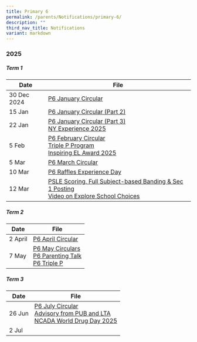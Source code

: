 ```yaml
---
title: Primary 6
permalink: /parents/Notifications/primary-6/
description: ""
third_nav_title: Notifications
variant: markdown
---
```

### **2025**

##### Term 1

| Date| File | 
| -------- | -------- |
|30 Dec 2024|[P6 January Circular](/files/Notification%202025/Pri%206/RGPS_N25_P6_001.pdf)|
|15 Jan|[P6 January Circular (Part 2)](/files/Notification%202025/Pri%206/RGPS_N25_P6_006.pdf)|
|22 Jan|[P6 January Circular (Part 3)](/files/Notification%202025/Pri%206/RGPS_N25_P6_007_V2.pdf)<br>[NY Experience 2025](/files/Notification%202025/Pri%206/Annex_A_NY_Experience_2025_programme.pdf)|
|5 Feb|[P6 February Circular](/files/Notification%202025/Pri%206/P6.pdf)<br>[Triple P Program](/files/Notification%202025/Pri%201/Triple_P_PG_Notification_Indicate_Interest_2025_Flyer.pdf)<br>[Inspiring EL Award 2025](/files/Notification%202025/Pri%201/Inspiring_EL_Award_2025.pdf)|
|5 Mar|[P6 March Circular](/files/Notification%202025/Pri%206/RGPS_N25_P6_012.pdf)|
|10 Mar|[P6 Raffles Experience Day](/files/Notification%202025/Pri%206/P6_Raffles_Experience_Day_PG_2025_final___Consent_required_.pdf)|
|12 Mar|[PSLE Scoring, Full Subject-based Banding &amp; Sec 1 Posting](https://www.rafflesgirlspri.moe.edu.sg/files/Briefing%20Slides%202025/Pri%206/2025_Briefing_for_P6_Parents__12_March__compressed.pdf) <br>[Video on Explore School Choices](https://www.rafflesgirlspri.moe.edu.sg/explore-school-choices-dsa-to-secondary-school/)|

##### Term 2

| Date| File | 
| -------- | -------- |
|2 April|[P6 April Circular](/files/Notification%202025/Pri%206/RGPS_N25_P6_014.pdf)|
|7 May|[P6 May Circulars](/files/RGPS_N25_P6_017.pdf)<br>[P6 Parenting Talk](/files/Notification%202025/Pri%206/P5_P6_Parenting_Talk___Gear_Up_for_PSLE_Webinar_2025_Flyer.pdf)<br>[P6 Triple P](/files/Notification%202025/Pri%206/P1_P6_Triple_P_PG_Notification_Mid_Year_Indicate_Interest_Flyer.pdf)|

##### Term 3

| Date| File | 
| -------- | -------- |
|26 Jun|[P6 July Circular](/files/Notification%202025/Pri%206/RGPS_N25_P6_021.pdf)<br>[Advisory from PUB and LTA](/files/Notification%202025/Pri%201%20to%206/NCADA_World_Drug_Day_2025_Message.pdf)<br>[NCADA World Drug Day 2025](/files/Notification%202025/Pri%201%20to%206/NCADA_World_Drug_Day_2025_Message.pdf)|
|2 Jul|